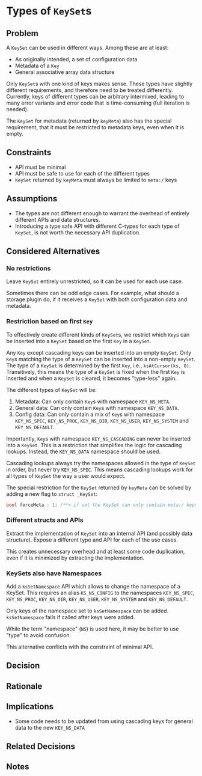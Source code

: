 # Types of `KeySet`s

## Problem

A `KeySet` can be used in different ways.
Among these are at least:

- As originally intended, a set of configuration data
- Metadata of a `Key`
- General associative array data structure

Only `KeySet`s with one kind of keys makes sense.
These types have slightly different requirements, and therefore need to be treated differently.
Currently, keys of different types can be arbitrary intermixed, leading to many error variants and error code that is time-consuming (full iteration is needed).

The `KeySet` for metadata (returned by `keyMeta`) also has the special requirement, that it must be restricted to metadata keys, even when it is empty.

## Constraints

- API must be minimal
- API must be safe to use for each of the different types
- `KeySet` returned by `keyMeta` must always be limited to `meta:/` keys

## Assumptions

- The types are not different enough to warrant the overhead of entirely different APIs and data structures.
- Introducing a type safe API with different C-types for each type of `KeySet`, is not worth the necessary API duplication.

## Considered Alternatives

### No restrictions

Leave `KeySet` entirely unrestricted, so it can be used for each use case.

Sometimes there can be odd edge cases.
For example, what should a storage plugin do, if it receives a `KeySet` with both configuration data and metadata.

### Restriction based on first `Key`

To effectively create different kinds of `KeySet`s, we restrict which `Key`s can be inserted into a `KeySet` based on the first `Key` in a `KeySet`.

Any `Key` except cascading keys can be inserted into an empty `KeySet`.
Only `Key`s matching the type of a `KeySet` can be inserted into a non-empty `KeySet`.
The type of a `KeySet` is determined by the first `Key`, i.e., `ksAtCursor(ks, 0)`.
Transitively, this means the type of a `KeySet` is fixed when the first `Key` is inserted and when a `KeySet` is cleared, it becomes "type-less" again.

The different types of `KeySet` will be:

1. Metadata:
   Can only contain `Key`s with namespace `KEY_NS_META`.
2. General data:
   Can only contain `Key`s with namespace `KEY_NS_DATA`.
3. Config data:
   Can only contain a mix of `Key`s with namespace `KEY_NS_SPEC`, `KEY_NS_PROC`, `KEY_NS_DIR`, `KEY_NS_USER`, `KEY_NS_SYSTEM` and `KEY_NS_DEFAULT`.

Importantly, `Key`s with namespace `KEY_NS_CASCADING` can never be inserted into a `KeySet`.
This is a restriction that simplifies the logic for cascading lookups.
Instead, the `KEY_NS_DATA` namespace should be used.

Cascading lookups always try the namespaces allowed in the type of `KeySet` in order, but never try `KEY_NS_SPEC`.
This means cascading lookups work for all types of `KeySet` the way a user would expect.

The special restriction for the `KeySet` returned by `keyMeta` can be solved by adding a new flag to `struct _KeySet`:

```c
bool forceMeta : 1; /**< if set the KeySet can only contain meta:/ keys */
```

### Different structs and APIs

Extract the implementation of `KeySet` into an internal API (and possibly data structure).
Expose a different type and API for each of the use cases.

This creates unnecessary overhead and at least some code duplication, even if it is minimized by extracting the implementation.

### KeySets also have Namespaces

Add a `ksSetNamespace` API which allows to change the namespace of a KeySet.
This requires an alias `KS_NS_CONFIG` to the namespaces `KEY_NS_SPEC`, `KEY_NS_PROC`, `KEY_NS_DIR`, `KEY_NS_USER`, `KEY_NS_SYSTEM` and `KEY_NS_DEFAULT`.

Only keys of the namespace set to `ksSetNamespace` can be added.
`ksSetNamespace` fails if called after keys were added.

While the term "namespace" (`NS`) is used here, it may be better to use "type" to avoid confusion.

This alternative conflicts with the constraint of minimal API.

## Decision

## Rationale

## Implications

- Some code needs to be updated from using cascading keys for general data to the new `KEY_NS_DATA`

## Related Decisions

## Notes
